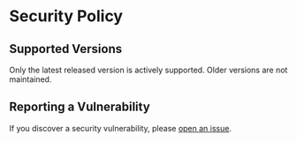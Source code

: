 # Security Policy


## Supported Versions
Only the latest released version is actively supported. Older versions are not maintained.


## Reporting a Vulnerability
If you discover a security vulnerability, please [open an issue](https://github.com/matraux/win-avr-toolchain/issues).